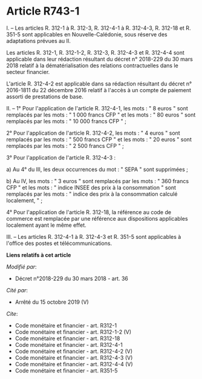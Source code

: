 # Article R743-1

I. – Les articles R. 312-1 à R. 312-3, R. 312-4-1 à R. 312-4-3, 
R. 312-18 et R. 351-5 sont applicables en Nouvelle-Calédonie, sous réserve des adaptations prévues au II. 

Les articles R. 312-1, R. 312-1-2, R. 312-3, R. 312-4-3 et R. 312-4-4 sont applicable dans leur rédaction résultant du décret
n° 2018-229 du 30 mars 2018 relatif à la dématérialisation des relations contractuelles dans le secteur financier. 

L'article R. 312-4-2 est applicable dans sa rédaction résultant du décret n° 2016-1811 du 22 décembre 2016 relatif à l'accès
à un compte de paiement assorti de prestations de base. 

II. – 1° Pour l'application de l'article R. 312-4-1, les mots : " 8 euros " sont remplacés par les mots : " 1 000 francs CFP
" et les mots : " 80 euros " sont remplacés par les mots : " 10 000 francs CFP " ; 

2° Pour l'application de l'article R. 312-4-2, les mots : " 4 euros " sont remplacés par les mots : " 500 francs CFP " et les
mots : " 20 euros " sont remplacés par les mots : " 2 500 francs CFP " ; 

3° Pour l'application de l'article R. 312-4-3 : 

a) Au 4° du III, les deux occurrences du mot : " SEPA " sont supprimées ; 

b) Au IV, les mots : " 3 euros " sont remplacés par les mots : " 360 francs CFP " et les mots : " indice INSEE des prix à la
consommation " sont remplacés par les mots : " indice des prix à la consommation calculé localement, " ; 

4° Pour l'application de l'article R. 312-18, la référence au code de commerce est remplacée par une référence aux
dispositions applicables localement ayant le même effet. 

III. – Les articles R. 312-4-1 à R. 312-4-3 et R. 351-5 sont applicables à l'office des postes et télécommunications.

**Liens relatifs à cet article**

_Modifié par_:

  - Décret n°2018-229 du 30 mars 2018 - art. 36

_Cité par_:

  - Arrêté du 15 octobre 2019 (V)

_Cite_:

  - Code monétaire et financier - art. R312-1
  - Code monétaire et financier - art. R312-1-2 (V)
  - Code monétaire et financier - art. R312-18
  - Code monétaire et financier - art. R312-4-1
  - Code monétaire et financier - art. R312-4-2 (V)
  - Code monétaire et financier - art. R312-4-3 (V)
  - Code monétaire et financier - art. R312-4-4 (V)
  - Code monétaire et financier - art. R351-5
